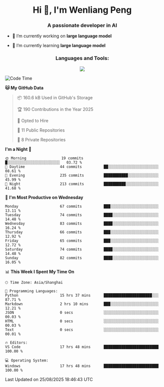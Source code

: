 <h1 align="center">Hi 👋, I'm Wenliang Peng</h1>
<h3 align="center">A passionate developer in AI</h3>

- 🔭 I’m currently working on **large language model**

- 🌱 I’m currently learning **large language model**

<!-- <h3 align="left">Connect with me:</h3> -->
<!-- <p align="left">
</p> -->

<h3 align="center">Languages and Tools:</h3>
<p align="center">
  <a href="https://skillicons.dev">
    <img src="https://skillicons.dev/icons?i=cpp,ros,docker,azure,git,linux,py,pytorch,cmake,githubactions,powershell,md&perline=6" />
  </a>
</p>


<!-- <p><img align="center" src="https://github-readme-stats.vercel.app/api/top-langs?username=bpwl0121&show_icons=true&locale=en&layout=compact" alt="bpwl0121" /></p> -->

<!-- <p><img align="center" src="https://github-readme-streak-stats.herokuapp.com/?user=bpwl0121&" alt="bpwl0121" /></p> -->

<!--START_SECTION:waka-->
![Code Time](http://img.shields.io/badge/Code%20Time-372%20hrs%2058%20mins-blue)

**🐱 My GitHub Data** 

> 📦 160.6 kB Used in GitHub's Storage 
 > 
> 🏆 190 Contributions in the Year 2025
 > 
> 💼 Opted to Hire
 > 
> 📜 11 Public Repositories 
 > 
> 🔑 8 Private Repositories 
 > 
**I'm a Night 🦉** 

```text
🌞 Morning                19 commits          █░░░░░░░░░░░░░░░░░░░░░░░░   03.72 % 
🌆 Daytime                44 commits          ██░░░░░░░░░░░░░░░░░░░░░░░   08.61 % 
🌃 Evening                235 commits         ███████████░░░░░░░░░░░░░░   45.99 % 
🌙 Night                  213 commits         ██████████░░░░░░░░░░░░░░░   41.68 % 
```
📅 **I'm Most Productive on Wednesday** 

```text
Monday                   67 commits          ███░░░░░░░░░░░░░░░░░░░░░░   13.11 % 
Tuesday                  74 commits          ████░░░░░░░░░░░░░░░░░░░░░   14.48 % 
Wednesday                83 commits          ████░░░░░░░░░░░░░░░░░░░░░   16.24 % 
Thursday                 66 commits          ███░░░░░░░░░░░░░░░░░░░░░░   12.92 % 
Friday                   65 commits          ███░░░░░░░░░░░░░░░░░░░░░░   12.72 % 
Saturday                 74 commits          ████░░░░░░░░░░░░░░░░░░░░░   14.48 % 
Sunday                   82 commits          ████░░░░░░░░░░░░░░░░░░░░░   16.05 % 
```


📊 **This Week I Spent My Time On** 

```text
🕑︎ Time Zone: Asia/Shanghai

💬 Programming Languages: 
Python                   15 hrs 37 mins      ██████████████████████░░░   87.71 % 
Markdown                 2 hrs 10 mins       ███░░░░░░░░░░░░░░░░░░░░░░   12.21 % 
JSON                     0 secs              ░░░░░░░░░░░░░░░░░░░░░░░░░   00.03 % 
HTML                     0 secs              ░░░░░░░░░░░░░░░░░░░░░░░░░   00.03 % 
Text                     0 secs              ░░░░░░░░░░░░░░░░░░░░░░░░░   00.01 % 

🔥 Editors: 
VS Code                  17 hrs 48 mins      █████████████████████████   100.00 % 

💻 Operating System: 
Windows                  17 hrs 48 mins      █████████████████████████   100.00 % 
```


 Last Updated on 25/08/2025 18:46:43 UTC
<!--END_SECTION:waka-->
